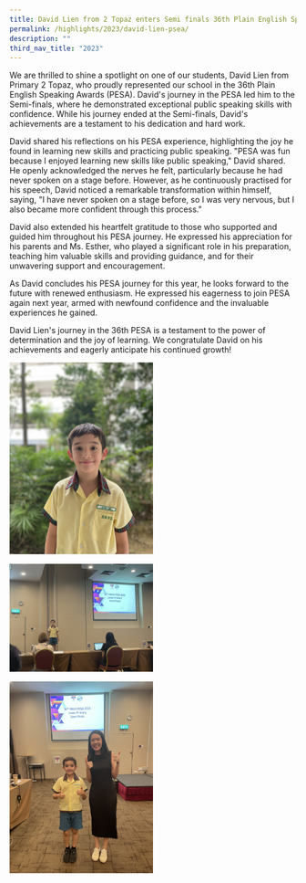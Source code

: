 ```yaml
---
title: David Lien from 2 Topaz enters Semi finals 36th Plain English Speaking Awards
permalink: /highlights/2023/david-lien-psea/
description: ""
third_nav_title: "2023"
---
```

We are thrilled to shine a spotlight on one of our students, David Lien from Primary 2 Topaz, who proudly represented our school in the 36th Plain English Speaking Awards (PESA). David's journey in the PESA led him to the Semi-finals, where he demonstrated exceptional public speaking skills with confidence. While his journey ended at the Semi-finals, David's achievements are a testament to his dedication and hard work.

David shared his reflections on his PESA experience, highlighting the joy he found in learning new skills and practicing public speaking. "PESA was fun because I enjoyed learning new skills like public speaking," David shared. He openly acknowledged the nerves he felt, particularly because he had never spoken on a stage before. However, as he continuously practised for his speech, David noticed a remarkable transformation within himself, saying, "I have never spoken on a stage before, so I was very nervous, but I also became more confident through this process."

David also extended his heartfelt gratitude to those who supported and guided him throughout his PESA journey. He expressed his appreciation for his parents and Ms. Esther, who played a significant role in his preparation, teaching him valuable skills and providing guidance, and for their unwavering support and encouragement.

As David concludes his PESA journey for this year, he looks forward to the future with renewed enthusiasm. He expressed his eagerness to join PESA again next year, armed with newfound confidence and the invaluable experiences he gained.

David Lien's journey in the 36th PESA is a testament to the power of determination and the joy of learning. We congratulate David on his achievements and eagerly anticipate his continued growth!

<img style="width: 50%;" src="/images/2023%20Photos/Highlights/EL%20Oracy%20competitions/david%20lien_pesa.JPG">

<p>
	
<img style="width: 50%;" src="/images/2023%20Photos/Highlights/EL%20Oracy%20competitions/david_pesa2.JPG">
	
</p><p>
	
<img style="width: 50%;" src="/images/2023%20Photos/Highlights/EL%20Oracy%20competitions/david_pesa3.JPG"></p>